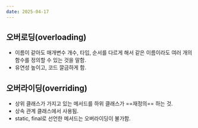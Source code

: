 ```yaml
---
date: 2025-04-17
---
```


## 오버로딩(overloading)
- 이름이 같아도 매개변수 개수, 타입, 순서를 다르게 해서 같은 이름이라도 여러 개의 함수를 정의할 수 있는 것을 말함.
- 유연성 높이고, 코드 깔금하게 함.

## 오버라이딩(overriding)
- 상위 클래스가 가지고 있는 메서드를 하위 클래스가 ==재정의== 하는 것.
- 상속 관계 클래스에서 사용됨.
- static, final로 선언한 메서드는 오버라이딩이 불가함.